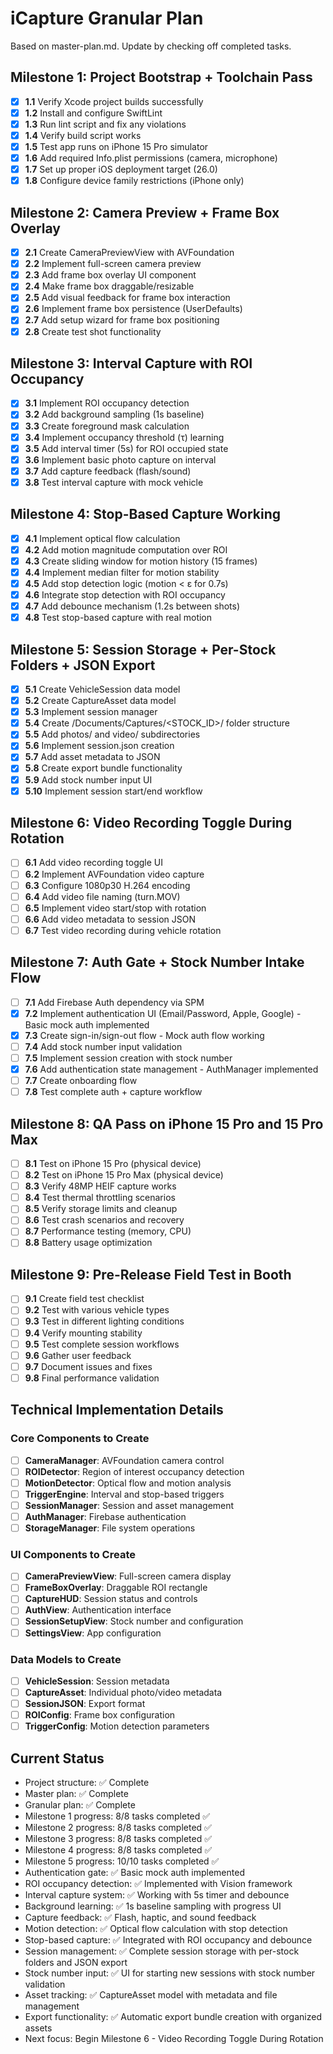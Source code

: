 # iCapture Granular Plan

Based on master-plan.md. Update by checking off completed tasks.

## Milestone 1: Project Bootstrap + Toolchain Pass
- [x] **1.1** Verify Xcode project builds successfully
- [x] **1.2** Install and configure SwiftLint
- [x] **1.3** Run lint script and fix any violations
- [x] **1.4** Verify build script works
- [x] **1.5** Test app runs on iPhone 15 Pro simulator
- [x] **1.6** Add required Info.plist permissions (camera, microphone)
- [x] **1.7** Set up proper iOS deployment target (26.0)
- [x] **1.8** Configure device family restrictions (iPhone only)

## Milestone 2: Camera Preview + Frame Box Overlay
- [x] **2.1** Create CameraPreviewView with AVFoundation
- [x] **2.2** Implement full-screen camera preview
- [x] **2.3** Add frame box overlay UI component
- [x] **2.4** Make frame box draggable/resizable
- [x] **2.5** Add visual feedback for frame box interaction
- [x] **2.6** Implement frame box persistence (UserDefaults)
- [x] **2.7** Add setup wizard for frame box positioning
- [x] **2.8** Create test shot functionality

## Milestone 3: Interval Capture with ROI Occupancy
- [x] **3.1** Implement ROI occupancy detection
- [x] **3.2** Add background sampling (1s baseline)
- [x] **3.3** Create foreground mask calculation
- [x] **3.4** Implement occupancy threshold (τ) learning
- [x] **3.5** Add interval timer (5s) for ROI occupied state
- [x] **3.6** Implement basic photo capture on interval
- [x] **3.7** Add capture feedback (flash/sound)
- [x] **3.8** Test interval capture with mock vehicle

## Milestone 4: Stop-Based Capture Working
- [x] **4.1** Implement optical flow calculation
- [x] **4.2** Add motion magnitude computation over ROI
- [x] **4.3** Create sliding window for motion history (15 frames)
- [x] **4.4** Implement median filter for motion stability
- [x] **4.5** Add stop detection logic (motion < ε for 0.7s)
- [x] **4.6** Integrate stop detection with ROI occupancy
- [x] **4.7** Add debounce mechanism (1.2s between shots)
- [x] **4.8** Test stop-based capture with real motion

## Milestone 5: Session Storage + Per-Stock Folders + JSON Export
- [x] **5.1** Create VehicleSession data model
- [x] **5.2** Create CaptureAsset data model
- [x] **5.3** Implement session manager
- [x] **5.4** Create /Documents/Captures/<STOCK_ID>/ folder structure
- [x] **5.5** Add photos/ and video/ subdirectories
- [x] **5.6** Implement session.json creation
- [x] **5.7** Add asset metadata to JSON
- [x] **5.8** Create export bundle functionality
- [x] **5.9** Add stock number input UI
- [x] **5.10** Implement session start/end workflow

## Milestone 6: Video Recording Toggle During Rotation
- [ ] **6.1** Add video recording toggle UI
- [ ] **6.2** Implement AVFoundation video capture
- [ ] **6.3** Configure 1080p30 H.264 encoding
- [ ] **6.4** Add video file naming (turn.MOV)
- [ ] **6.5** Implement video start/stop with rotation
- [ ] **6.6** Add video metadata to session JSON
- [ ] **6.7** Test video recording during vehicle rotation

## Milestone 7: Auth Gate + Stock Number Intake Flow
- [ ] **7.1** Add Firebase Auth dependency via SPM
- [x] **7.2** Implement authentication UI (Email/Password, Apple, Google) - Basic mock auth implemented
- [x] **7.3** Create sign-in/sign-out flow - Mock auth flow working
- [ ] **7.4** Add stock number input validation
- [ ] **7.5** Implement session creation with stock number
- [x] **7.6** Add authentication state management - AuthManager implemented
- [ ] **7.7** Create onboarding flow
- [ ] **7.8** Test complete auth + capture workflow

## Milestone 8: QA Pass on iPhone 15 Pro and 15 Pro Max
- [ ] **8.1** Test on iPhone 15 Pro (physical device)
- [ ] **8.2** Test on iPhone 15 Pro Max (physical device)
- [ ] **8.3** Verify 48MP HEIF capture works
- [ ] **8.4** Test thermal throttling scenarios
- [ ] **8.5** Verify storage limits and cleanup
- [ ] **8.6** Test crash scenarios and recovery
- [ ] **8.7** Performance testing (memory, CPU)
- [ ] **8.8** Battery usage optimization

## Milestone 9: Pre-Release Field Test in Booth
- [ ] **9.1** Create field test checklist
- [ ] **9.2** Test with various vehicle types
- [ ] **9.3** Test in different lighting conditions
- [ ] **9.4** Verify mounting stability
- [ ] **9.5** Test complete session workflows
- [ ] **9.6** Gather user feedback
- [ ] **9.7** Document issues and fixes
- [ ] **9.8** Final performance validation

## Technical Implementation Details

### Core Components to Create
- [ ] **CameraManager**: AVFoundation camera control
- [ ] **ROIDetector**: Region of interest occupancy detection
- [ ] **MotionDetector**: Optical flow and motion analysis
- [ ] **TriggerEngine**: Interval and stop-based triggers
- [ ] **SessionManager**: Session and asset management
- [ ] **AuthManager**: Firebase authentication
- [ ] **StorageManager**: File system operations

### UI Components to Create
- [ ] **CameraPreviewView**: Full-screen camera display
- [ ] **FrameBoxOverlay**: Draggable ROI rectangle
- [ ] **CaptureHUD**: Session status and controls
- [ ] **AuthView**: Authentication interface
- [ ] **SessionSetupView**: Stock number and configuration
- [ ] **SettingsView**: App configuration

### Data Models to Create
- [ ] **VehicleSession**: Session metadata
- [ ] **CaptureAsset**: Individual photo/video metadata
- [ ] **SessionJSON**: Export format
- [ ] **ROIConfig**: Frame box configuration
- [ ] **TriggerConfig**: Motion detection parameters

## Current Status
- Project structure: ✅ Complete
- Master plan: ✅ Complete
- Granular plan: ✅ Complete
- Milestone 1 progress: 8/8 tasks completed ✅
- Milestone 2 progress: 8/8 tasks completed ✅
- Milestone 3 progress: 8/8 tasks completed ✅
- Milestone 4 progress: 8/8 tasks completed ✅
- Milestone 5 progress: 10/10 tasks completed ✅
- Authentication gate: ✅ Basic mock auth implemented
- ROI occupancy detection: ✅ Implemented with Vision framework
- Interval capture system: ✅ Working with 5s timer and debounce
- Background learning: ✅ 1s baseline sampling with progress UI
- Capture feedback: ✅ Flash, haptic, and sound feedback
- Motion detection: ✅ Optical flow calculation with stop detection
- Stop-based capture: ✅ Integrated with ROI occupancy and debounce
- Session management: ✅ Complete session storage with per-stock folders and JSON export
- Stock number input: ✅ UI for starting new sessions with stock number validation
- Asset tracking: ✅ CaptureAsset model with metadata and file management
- Export functionality: ✅ Automatic export bundle creation with organized assets
- Next focus: Begin Milestone 6 - Video Recording Toggle During Rotation
